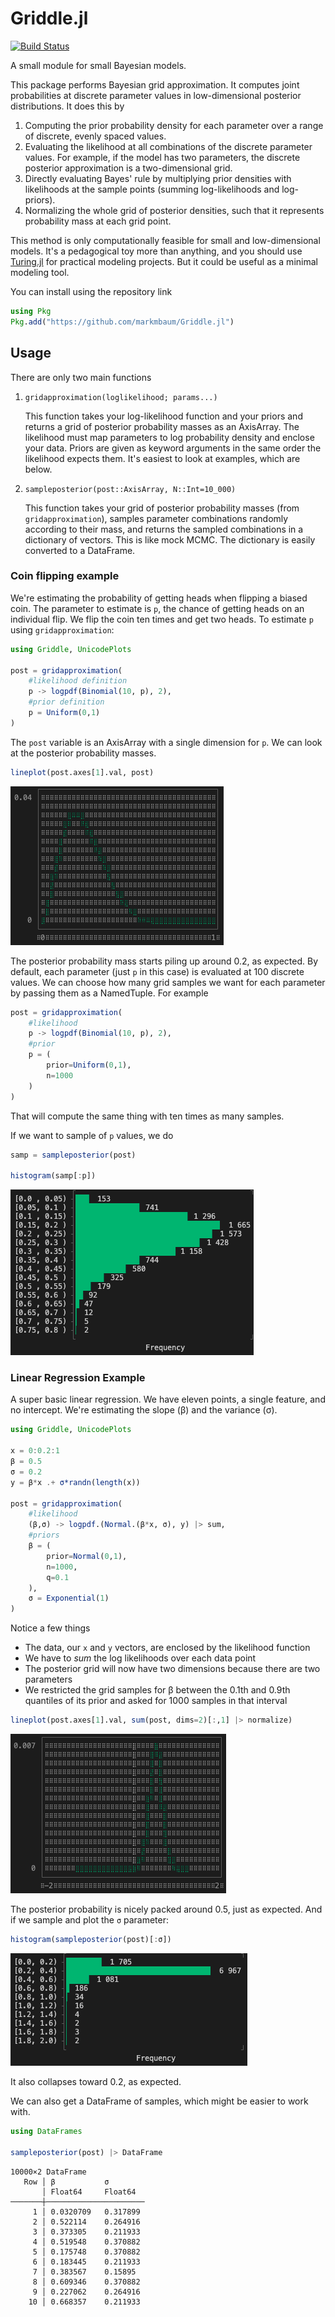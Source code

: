# Griddle.jl

[![Build Status](https://github.com/markmbaum/Griddle.jl/actions/workflows/CI.yml/badge.svg?branch=main)](https://github.com/markmbaum/Griddle.jl/actions/workflows/CI.yml?query=branch%3Amain)

A small module for small Bayesian models.

This package performs Bayesian grid approximation. It computes joint probabilities at discrete parameter values in low-dimensional posterior distributions. It does this by
1. Computing the prior probability density for each parameter over a range of discrete, evenly spaced values.
2. Evaluating the likelihood at all combinations of the discrete parameter values. For example, if the model has two parameters, the discrete posterior approximation is a two-dimensional grid.
3. Directly evaluating Bayes' rule by multiplying prior densities with likelihoods at the sample points (summing log-likelihoods and log-priors).
4. Normalizing the whole grid of posterior densities, such that it represents probability mass at each grid point.

This method is only computationally feasible for small and low-dimensional models. It's a pedagogical toy more than anything, and you should use [Turing.jl](https://turing.ml/) for practical modeling projects. But it could be useful as a minimal modeling tool.

You can install using the repository link
```julia
using Pkg
Pkg.add("https://github.com/markmbaum/Griddle.jl")
```

## Usage

There are only two main functions

1. `gridapproximation(loglikelihood; params...)`

    This function takes your log-likelihood function and your priors and returns a grid of posterior probability masses as an AxisArray. The likelihood must map parameters to log probability density and enclose your data. Priors are given as keyword arguments in the same order the likelihood expects them. It's easiest to look at examples, which are below.

2. `sampleposterior(post::AxisArray, N::Int=10_000)`

    This function takes your grid of posterior probability masses (from `gridapproximation`), samples parameter combinations randomly according to their mass, and returns the sampled combinations in a dictionary of vectors. This is like mock MCMC. The dictionary is easily converted to a DataFrame.

### Coin flipping example

We're estimating the probability of getting heads when flipping a biased coin. The parameter to estimate is `p`, the chance of getting heads on an individual flip. We flip the coin ten times and get two heads. To estimate `p` using `gridapproximation`:
```julia
using Griddle, UnicodePlots

post = gridapproximation(
    #likelihood definition
    p -> logpdf(Binomial(10, p), 2),
    #prior definition
    p = Uniform(0,1)
)
```
The `post` variable is an AxisArray with a single dimension for `p`. We can look at the posterior probability masses.
```julia
lineplot(post.axes[1].val, post)
```
![coin mass](img/coin_line.png)

The posterior probability mass starts piling up around 0.2, as expected. By default, each parameter (just `p` in this case) is evaluated at 100 discrete values. We can choose how many grid samples we want for each parameter by passing them as a NamedTuple. For example
```julia
post = gridapproximation(
    #likelihood
    p -> logpdf(Binomial(10, p), 2),
    #prior
    p = (
        prior=Uniform(0,1),
        n=1000
    )
)
```
That will compute the same thing with ten times as many samples.

If we want to sample of `p` values, we do
```julia
samp = sampleposterior(post)

histogram(samp[:p])
```
![coin hist](img/coin_hist.png)

### Linear Regression Example

A super basic linear regression. We have eleven points, a single feature, and no intercept. We're estimating the slope (β) and the variance (σ).
```julia
using Griddle, UnicodePlots

x = 0:0.2:1
β = 0.5
σ = 0.2
y = β*x .+ σ*randn(length(x))

post = gridapproximation(
    #likelihood
    (β,σ) -> logpdf.(Normal.(β*x, σ), y) |> sum,
    #priors
    β = (
        prior=Normal(0,1),
        n=1000,
        q=0.1
    ),
    σ = Exponential(1)
)
```
Notice a few things
* The data, our `x` and `y` vectors, are enclosed by the likelihood function
* We have to *sum* the log likelihoods over each data point
* The posterior grid will now have two dimensions because there are two parameters
* We restricted the grid samples for β between the 0.1th and 0.9th quantiles of its prior and asked for 1000 samples in that interval
```julia
lineplot(post.axes[1].val, sum(post, dims=2)[:,1] |> normalize)
```
![beta](img/linear_beta_marg.png)

The posterior probability is nicely packed around 0.5, just as expected. And if we sample and plot the `σ` parameter:
```julia
histogram(sampleposterior(post)[:σ])
```
![sigma](img/linear_sigma_hist.png)

It also collapses toward 0.2, as expected.

We can also get a DataFrame of samples, which might be easier to work with.
```julia
using DataFrames

sampleposterior(post) |> DataFrame
```
```
10000×2 DataFrame
   Row │ β           σ
       │ Float64     Float64
───────┼──────────────────────
     1 │ 0.0320709   0.317899
     2 │ 0.522114    0.264916
     3 │ 0.373305    0.211933
     4 │ 0.519548    0.370882
     5 │ 0.175748    0.370882
     6 │ 0.183445    0.211933
     7 │ 0.383567    0.15895
     8 │ 0.609346    0.370882
     9 │ 0.227062    0.264916
    10 │ 0.668357    0.211933
```
